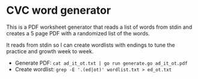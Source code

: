 # CVC word generator

This is a PDF worksheet generator that reads a list
of words from stdin and creates a 5 page PDF with a randomized
list of the words.

It reads from stdin so I can create wordlists with endings
to tune the practice and growth week to week.


* Generate PDF: `cat ad_it_ot.txt | go run generate.go ad_it_ot.pdf`
* Create wordlist: `grep -E '.(ed|ot)' wordlist.txt > ed_ot.txt`

